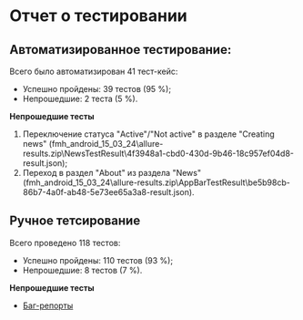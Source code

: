 # Отчет о тестировании

## Автоматизированное тестирование:
Всего было автоматизирован 41 тест-кейс:
- Успешно пройдены: 39 тестов (95 %);
- Непрошедшие: 2 теста (5 %).


**Непрошедшие тесты**
1. Переключение статуса "Active"/"Not active" в разделе "Creating news" (fmh_android_15_03_24\allure-results.zip\NewsTestResult\4f3948a1-cbd0-430d-9b46-18c957ef04d8-result.json);
2. Переход в раздел "About" из раздела "News"(fmh_android_15_03_24\allure-results.zip\AppBarTestResult\be5b98cb-86b7-4a0f-ab48-5e73ee65a3a8-result.json).


## Ручное тетсирование
Всего проведено 118 тестов:
- Успешно пройдены: 110 тестов (93 %);
- Непрошедшие: 8 тестов (7 %).

**Непрошедшие тесты**
- [Баг-репорты](https://github.com/Tatyanochka16/Diploma/blob/main/BugReports.xlsx)


